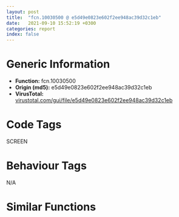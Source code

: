 ```yaml
---
layout: post
title:  "fcn.10030500 @ e5d49e0823e602f2ee948ac39d32c1eb"
date:   2021-09-10 15:52:19 +0300
categories: report
index: false
---
```


# Generic Information
- **Function:** fcn.10030500
- **Origin (md5):** e5d49e0823e602f2ee948ac39d32c1eb
- **VirusTotal:** [virustotal.com/gui/file/e5d49e0823e602f2ee948ac39d32c1eb][virustotal_ref]

# Code Tags
<span class="tag" id="SCREEN">SCREEN</span>


# Behaviour Tags
<span class="bhv-tag" id="na">N/A</span>

# Similar Functions
<script type="text/javascript" src="https://www.gstatic.com/charts/loader.js"></script>
<script type="text/javascript">

    google.charts.load('current', {'packages':['corechart']});
    google.charts.setOnLoadCallback(drawChart);

    function drawChart() {
    var data = new google.visualization.DataTable();
        data.addColumn('number', 'X');
        data.addColumn('number', 'Y');
        data.addColumn({type: 'string', role: 'tooltip', 'p': {'html': true}});
        data.addColumn({'type': 'string', 'role': 'style'});
        
        data.addRows([
    [725.810791015625, 3156.61376953125, '<b><a href="/report/fcn.10030500@e5d49e0823e602f2ee948ac39d32c1eb">fcn.10030500</a><br>@e5d49e0823e602f2ee948ac39d32c1eb</b><br>push 0x3c<br>mov eax, 0x1013ca3f<br>call fcn.10124157<br>mov esi, ecx<br>mov ebx, dword[ebp+0xc]<br>mov dword[ebp-0x38], ebx<br>test esi, esi<br>je 0x10030711<br>cmp dword[esi+0x20], 0<br>je 0x10030711<br>xor edi, edi<br>lea eax, [ebp-0x30]<br>push eax<br>mov dword[ebp-0x30], edi<br>mov dword[ebp-0x2c], edi<br>mov dword[ebp-0x28], edi<br>mov dword[ebp-0x24], edi<br>call dword[sym.imp.USER32.dll_SetRectEmpty]<br>push 0x768<br>call fcn.10005e06<br>pop ecx<br>mov dword[ebp-0x34], eax<br>mov dword[ebp-4], edi<br>test eax, eax<br>je 0x1003055c<br>mov ecx, eax<br>call fcn.100211ec<br>mov edi, eax<br>mov eax, dword[esi+0x80]<br>mov ecx, edi<br>mov edx, dword[edi]<br>add eax, 2<br>or dword[ebp-4], 0xffffffff<br>push eax<br>push esi<br>lea eax, [ebp-0x30]<br>push eax<br>push 0x5000000b<br>push 0x1014abf4<br>call dword[edx+0x160]<br>test eax, eax<br>je 0x10030711<br>mov dword[edi+0x74], 1<br>mov ecx, edi<br>mov eax, dword[esi+0xd8]<br>mov dword[edi+0x90], eax<br>xor eax, eax<br>push eax<br>push eax<br>push dword[ebp+8]<br>mov dword[edi+0x88], eax<br>call fcn.10022dac<br>test ebx, ebx<br>mov bx, word[ebp+0x10]<br>je 0x10030672<br>push dword[ebp-0x38]<br>lea ecx, [ebp-0x34]<br>call fcn.100065ad<br>mov dword[ebp-4], 1<br>test bx, bx<br>je 0x10030659<br>xor eax, eax<br>mov word[ebp-0x3e], bx<br>mov word[ebp-0x3c], ax<br>lea ecx, [ebp-0x48]<br>mov al, byte[ebp+0x14]<br>or al, 1<br>mov byte[ebp-0x40], al<br>lea eax, [ebp-0x40]<br>push eax<br>call fcn.10065f76<br>mov byte[ebp-4], 2<br>call fcn.10013a90<br>push eax<br>lea ecx, [ebp-0x38]<br>call fcn.10006523<br>lea eax, [ebp-0x38]<br>mov byte[ebp-4], 3<br>push eax<br>lea ecx, [ebp-0x48]<br>call fcn.100660b0<br>push 0x10151d18<br>lea ecx, [ebp-0x34]<br>call fcn.10006b8f<br>mov eax, dword[ebp-0x38]<br>lea ecx, [ebp-0x34]<br>push dword[eax-0xc]<br>push eax<br>call fcn.10006bb8<br>push 0x101515d0<br>lea ecx, [ebp-0x34]<br>call fcn.10006b8f<br>mov ecx, dword[ebp-0x38]<br>lea ecx, [ecx-0x10]<br>call fcn.1000775d<br>lea ecx, [ebp-0x48]<br>mov byte[ebp-4], 1<br>call fcn.10065f8b<br>push dword[ebp-0x34]<br>mov ecx, edi<br>call fcn.1002320c<br>mov ecx, dword[ebp-0x34]<br>or dword[ebp-4], 0xffffffff<br>lea ecx, [ecx-0x10]<br>call fcn.1000775d<br>mov eax, dword[edi]<br>lea ecx, [ebp-0x48]<br>push 0<br>push ecx<br>mov ecx, edi<br>call dword[eax+0x16c]<br>xor eax, eax<br>mov dword[ebp-0x20], eax<br>mov dword[ebp-0x1c], eax<br>mov dword[ebp-0x18], eax<br>mov dword[ebp-0x14], eax<br>lea eax, [ebp-0x20]<br>push eax<br>push dword[edi+0x20]<br>call dword[sym.imp.USER32.dll_GetWindowRect]<br>mov eax, dword[ebp-0x18]<br>mov ecx, dword[ebp-0x14]<br>sub eax, dword[ebp-0x20]<br>sub ecx, dword[ebp-0x1c]<br>cmp dword[esi+0x80], 0<br>jne 0x100306be<br>mov dword[esi+0xe0], eax<br>mov dword[esi+0xe4], ecx<br>push edi<br>lea ecx, [esi+0x74]<br>call fcn.1003079d<br>test bx, bx<br>sete al<br>dec al<br>and al, byte[ebp+0x14]<br>movzx ecx, al<br>shl ecx, 0x10<br>movzx eax, bx<br>or ecx, eax<br>push ecx<br>lea ecx, [esi+0x90]<br>call fcn.1003079d<br>mov edi, dword[ebp+0x18]<br>test edi, edi<br>je 0x10030705<br>mov eax, dword[esi+0x80]<br>lea ecx, [esi+0xac]<br>dec eax<br>push eax<br>call fcn.1000c419<br>mov dword[eax], edi<br>mov ecx, esi<br>call fcn.100307c9<br>xor eax, eax<br>inc eax<br>jmp 0x10030713<br>xor eax, eax<br>call fcn.10124106<br>ret 0x14<br><eoc> ', 'point { fill-color: #e0440e; }'],
[1687.19482421875, -1031.630615234375, '<b><a href="/report/fcn.10100203@e5d49e0823e602f2ee948ac39d32c1eb">fcn.10100203</a><br>@e5d49e0823e602f2ee948ac39d32c1eb</b><br>push 0x6c<br>mov eax, 0x10146b59<br>call fcn.10124157<br>mov dword[ebp-0x50], ecx<br>mov ebx, dword[ebp+8]<br>mov edi, dword[ebp+0xc]<br>mov dword[ebp-0x3c], ebx<br>mov dword[ebp-0x40], edi<br>mov eax, dword[ebx+0x18]<br>not eax<br>test al, 1<br>je 0x10100426<br>mov eax, dword[edi]<br>mov ecx, edi<br>call dword[eax+0x1a8]<br>push eax<br>mov ecx, ebx<br>mov dword[ebp-0x58], eax<br>call fcn.1000a0ca<br>mov edx, dword[edi]<br>mov ecx, edi<br>call dword[edx+0x208]<br>push eax<br>mov ecx, ebx<br>call fcn.1000a0ca<br>push dword[edi+0x250]<br>mov ecx, ebx<br>call fcn.1000a0ca<br>xor esi, esi<br>mov ecx, esi<br>mov dword[ebp-0x44], esi<br>cmp dword[ebp-0x58], ecx<br>jle 0x1010037f<br>mov eax, dword[edi]<br>push ecx<br>mov ecx, edi<br>call dword[eax+0x1ac]<br>push eax<br>push 0x1015bbb4<br>call fcn.1000904b<br>pop ecx<br>pop ecx<br>mov dword[ebp-0x34], esi<br>lea ecx, [ebp-0x34]<br>mov edx, dword[eax]<br>push ecx<br>mov ecx, eax<br>mov dword[ebp-0x54], eax<br>call dword[edx+0x214]<br>push eax<br>lea ecx, [ebp-0x38]<br>call fcn.100065ad<br>lea eax, [ebp-0x38]<br>mov dword[ebp-4], esi<br>push eax<br>mov ecx, ebx<br>call fcn.1001391f<br>mov ecx, dword[ebp-0x3c]<br>xor ebx, ebx<br>cmp dword[ebp-0x34], ebx<br>setne bl<br>push ebx<br>call fcn.1000a0ca<br>test ebx, ebx<br>mov ebx, dword[ebp-0x3c]<br>je 0x101002e2<br>push dword[ebp-0x34]<br>mov ecx, ebx<br>call fcn.100206da<br>mov ecx, dword[ebp-0x34]<br>test ecx, ecx<br>je 0x101002e2<br>mov eax, dword[ecx]<br>push 1<br>call dword[eax+4]<br>call fcn.10013a90<br>push eax<br>lea ecx, [ebp-0x48]<br>call fcn.10006523<br>mov eax, dword[edi]<br>lea ecx, [ebp-0x48]<br>push ecx<br>push dword[ebp-0x44]<br>mov ecx, edi<br>mov byte[ebp-4], 1<br>call dword[eax+0x1b8]<br>lea eax, [ebp-0x48]<br>mov ecx, ebx<br>push eax<br>call fcn.1001391f<br>push dword[edi+0x2860]<br>mov ecx, ebx<br>call fcn.1000a0ca<br>mov eax, dword[edi]<br>mov ecx, edi<br>push dword[ebp-0x44]<br>call dword[eax+0x1d8]<br>push eax<br>mov ecx, ebx<br>call fcn.1000a0ca<br>mov ecx, dword[ebp-0x54]<br>or eax, 0xffffffff<br>mov ecx, dword[ecx+0x434]<br>test ecx, ecx<br>je 0x1010034d<br>cmp dword[ecx+0x20], 0<br>je 0x1010034d<br>call fcn.1001253e<br>push eax<br>mov ecx, ebx<br>call fcn.1000a0ca<br>mov ecx, dword[ebp-0x48]<br>lea ecx, [ecx-0x10]<br>call fcn.1000775d<br>mov ecx, dword[ebp-0x38]<br>or dword[ebp-4], 0xffffffff<br>lea ecx, [ecx-0x10]<br>call fcn.1000775d<br>mov ecx, dword[ebp-0x44]<br>inc ecx<br>mov dword[ebp-0x44], ecx<br>cmp ecx, dword[ebp-0x58]<br>jl 0x1010026f<br>push dword[edi+0x1d0]<br>mov ecx, ebx<br>call fcn.1000a0ca<br>lea eax, [edi+0x1bc]<br>mov ecx, ebx<br>push dword[eax+8]<br>mov dword[ebp-0x54], eax<br>call fcn.1000a0ca<br>mov eax, esi<br>mov dword[ebp-0x38], esi<br>cmp dword[edi+0x1c4], esi<br>jle 0x101003cf<br>mov edi, dword[ebp-0x54]<br>push eax<br>mov ecx, edi<br>call fcn.1001f4f9<br>mov ecx, ebx<br>push dword[eax]<br>call fcn.1000a0ca<br>mov eax, dword[ebp-0x38]<br>inc eax<br>mov dword[ebp-0x38], eax<br>cmp eax, dword[edi+8]<br>jl 0x101003af<br>mov edi, dword[ebp-0x40]<br>push dword[edi+0x248]<br>mov ecx, ebx<br>call fcn.1000a0ca<br>push dword[edi+0x11c]<br>mov ecx, ebx<br>call fcn.1000a0ca<br>mov eax, dword[edi]<br>mov ecx, edi<br>call dword[eax+0x244]<br>push eax<br>mov ecx, ebx<br>call fcn.1000a0ca<br>lea eax, [ebp-0x30]<br>mov dword[ebp-0x30], esi<br>push eax<br>push dword[edi+0x20]<br>mov dword[ebp-0x2c], esi<br>mov dword[ebp-0x28], esi<br>mov dword[ebp-0x24], esi<br>call dword[sym.imp.USER32.dll_GetWindowRect]<br>push 0x10<br>lea eax, [ebp-0x30]<br>mov ecx, ebx<br>push eax<br>call fcn.1000a745<br>jmp 0x101007fb<br>lea eax, [ebp-0x38]<br>xor esi, esi<br>push eax<br>mov ecx, ebx<br>mov dword[ebp-0x38], esi<br>call fcn.10009fc1<br>or dword[ebp-0x54], 0xffffffff<br>lea eax, [ebp-0x54]<br>push eax<br>mov ecx, ebx<br>call fcn.10009fc1<br>lea eax, [ebp-0x34]<br>mov dword[ebp-0x34], esi<br>push eax<br>mov ecx, ebx<br>call fcn.10009fc1<br>mov eax, dword[ebp-0x34]<br>test eax, eax<br>je 0x10100485<br>mov ecx, dword[ebp-0x50]<br>call fcn.100fe328<br>mov dword[ebp-0x40], eax<br>test eax, eax<br>je 0x10100482<br>mov edx, dword[eax]<br>mov ecx, eax<br>mov dword[eax+0x250], esi<br>call dword[edx+0x208]<br>mov ecx, dword[ebp-0x40]<br>push eax<br>call fcn.100a1238<br>mov eax, dword[ebp-0x34]<br>mov dword[edi+0x250], eax<br>mov eax, dword[ebp-0x50]<br>push dword[eax+0x20]<br>call dword[sym.imp.USER32.dll_GetParent]<br>push eax<br>call fcn.1000def0<br>push eax<br>push 0x1015ae18<br>call fcn.1000904b<br>pop ecx<br>pop ecx<br>mov dword[ebp-0x48], eax<br>mov dword[ebp-0x58], esi<br>cmp dword[ebp-0x38], esi<br>jle 0x10100681<br>call fcn.10013a90<br>push eax<br>lea ecx, [ebp-0x44]<br>call fcn.10006523<br>lea eax, [ebp-0x44]<br>mov dword[ebp-4], 2<br>push eax<br>mov ecx, ebx<br>call fcn.100137c7<br>lea eax, [ebp-0x4c]<br>mov dword[ebp-0x4c], esi<br>push eax<br>mov ecx, ebx<br>mov dword[ebp-0x3c], esi<br>call fcn.10009fc1<br>cmp dword[ebp-0x4c], 0<br>je 0x101004fb<br>push esi<br>mov ecx, ebx<br>call fcn.100204c7<br>mov dword[ebp-0x3c], eax<br>call fcn.10013a90<br>push eax<br>lea ecx, [ebp-0x5c]<br>call fcn.10006523<br>lea eax, [ebp-0x5c]<br>mov byte[ebp-4], 3<br>push eax<br>mov ecx, ebx<br>call fcn.100137c7<br>lea eax, [ebp-0x64]<br>mov ecx, ebx<br>push eax<br>call fcn.10009fc1<br>push dword[ebp-0x64]<br>mov ecx, edi<br>call fcn.100cf62e<br>or dword[ebp-0x40], 0xffffffff<br>lea eax, [ebp-0x40]<br>push eax<br>mov ecx, ebx<br>call fcn.10009fc1<br>or dword[ebp-0x34], 0xffffffff<br>lea eax, [ebp-0x34]<br>push eax<br>mov ecx, ebx<br>call fcn.10009fc1<br>mov eax, dword[ebp-0x44]<br>mov esi, dword[ebp-0x5c]<br>cmp dword[eax-0xc], 0<br>je 0x101005a6<br>mov ecx, dword[ebp-0x50]<br>push 0<br>add ecx, 0x29d0<br>push eax<br>mov dword[ebp-0x4c], ecx<br>call fcn.1001b7f3<br>mov ecx, dword[ebp-0x48]<br>test eax, eax<br>push dword[ebp-0x3c]<br>push dword[ebp-0x44]<br>mov eax, dword[ecx]<br>jne 0x10100599<br>call dword[eax+0x220]<br>mov dword[ebp-0x34], eax<br>test eax, eax<br>je 0x10100649<br>mov ecx, dword[ebp-0x4c]<br>lea eax, [ebp-0x44]<br>push eax<br>call fcn.1001b780<br>jmp 0x10100613<br>call dword[eax+0x224]<br>mov ecx, eax<br>mov dword[ebp-0x34], ecx<br>jmp 0x10100616<br>cmp dword[ebp-0x34], 0xffffffff<br>je 0x10100649<br>push dword[ebp-0x34]<br>mov ecx, dword[ebp-0x48]<br>call fcn.10084f55<br>push eax<br>push 0x10199c94<br>call fcn.1000904b<br>mov dword[ebp-0x4c], eax<br>pop ecx<br>pop ecx<br>test eax, eax<br>je 0x10100649<br>mov ecx, eax<br>call fcn.100bd4b3<br>mov dword[ebp-0x60], eax<br>test eax, eax<br>je 0x101005ea<br>mov eax, dword[ebp-0x4c]<br>mov ecx, eax<br>mov edx, dword[eax]<br>call dword[edx+0x374]<br>mov eax, dword[ebp-0x48]<br>mov ecx, eax<br>push dword[ebp-0x4c]<br>mov edx, dword[eax]<br>call dword[edx+0x1d0]<br>mov edx, dword[ebp-0x60]<br>mov ecx, eax<br>mov dword[ebp-0x34], ecx<br>test edx, edx<br>je 0x10100616<br>mov eax, dword[edx]<br>mov ecx, edx<br>push dword[ebp-0x4c]<br>call dword[eax+0x3bc]<br>mov ecx, dword[ebp-0x34]<br>test ecx, ecx<br>je 0x10100649<br>mov eax, dword[edi]<br>push 1<br>push 0xffffffffffffffff<br>push esi<br>push ecx<br>mov ecx, edi<br>call dword[eax+0x188]<br>push dword[ebp-0x40]<br>mov eax, dword[edi]<br>mov ecx, edi<br>push dword[ebp-0x58]<br>call dword[eax+0x1dc]<br>cmp dword[ebp+0x10], 0<br>je 0x10100649<br>mov eax, dword[ebp-0x34]<br>mov dword[eax+0x118], edi<br>mov ecx, dword[ebp-0x3c]<br>test ecx, ecx<br>je 0x10100657<br>mov eax, dword[ecx]<br>push 1<br>call dword[eax+4]<br>lea ecx, [esi-0x10]<br>call fcn.1000775d<br>mov ecx, dword[ebp-0x44]<br>or dword[ebp-4], 0xffffffff<br>lea ecx, [ecx-0x10]<br>call fcn.1000775d<br>mov eax, dword[ebp-0x58]<br>inc eax<br>push 0<br>mov dword[ebp-0x58], eax<br>pop esi<br>cmp eax, dword[ebp-0x38]<br>jl 0x101004b9<br>lea eax, [ebp-0x5c]<br>mov dword[ebp-0x5c], esi<br>push eax<br>mov ecx, ebx<br>call fcn.10009fc1<br>lea eax, [ebp-0x38]<br>mov dword[ebp-0x38], esi<br>push eax<br>mov ecx, ebx<br>call fcn.10009fc1<br>mov dword[ebp-0x78], 0x1014e8b4<br>mov dword[ebp-0x74], esi<br>mov dword[ebp-0x68], esi<br>mov dword[ebp-0x6c], esi<br>mov dword[ebp-0x70], esi<br>cmp dword[ebp-0x38], 0<br>mov dword[ebp-4], 4<br>jle 0x101006de<br>or dword[ebp-0x40], 0xffffffff<br>lea eax, [ebp-0x40]<br>push eax<br>mov ecx, ebx<br>call fcn.10009fc1<br>push dword[ebp-0x40]<br>lea ecx, [ebp-0x78]<br>push esi<br>call fcn.100e5a25<br>inc esi<br>cmp esi, dword[ebp-0x38]<br>jl 0x101006bd<br>mov esi, dword[ebp-0x5c]<br>mov ecx, edi<br>push esi<br>call fcn.100a0328<br>lea eax, [ebp-0x78]<br>mov ecx, edi<br>push eax<br>call fcn.100a2891<br>mov eax, dword[ebp-0x50]<br>mov ecx, ebx<br>and dword[ebp-0x3c], 0<br>mov dword[eax+0x2938], esi<br>lea eax, [ebp-0x3c]<br>push eax<br>call fcn.10009fc1<br>mov esi, dword[ebp-0x3c]<br>mov ecx, edi<br>push esi<br>call fcn.100cbd79<br>mov eax, dword[ebp-0x50]<br>mov ecx, ebx<br>mov dword[eax+0x293c], esi<br>lea eax, [ebp-0x3c]<br>push eax<br>call fcn.10009fc1<br>mov ecx, dword[ebp-0x50]<br>mov eax, dword[ebp-0x3c]<br>mov dword[edi+0x11c], eax<br>mov dword[ebp-0x40], 1<br>mov dword[ecx+0x2940], eax<br>lea eax, [ebp-0x40]<br>push eax<br>mov ecx, ebx<br>call fcn.10009fc1<br>mov eax, dword[edi]<br>mov ecx, edi<br>mov esi, dword[ebp-0x40]<br>push 1<br>push esi<br>call dword[eax+0x240]<br>mov eax, dword[ebp-0x50]<br>mov ecx, ebx<br>push 0x10<br>mov dword[eax+0x294c], esi<br>xor esi, esi<br>lea eax, [ebp-0x20]<br>mov dword[ebp-0x20], esi<br>push eax<br>mov dword[ebp-0x1c], esi<br>mov dword[ebp-0x18], esi<br>mov dword[ebp-0x14], esi<br>call fcn.10001b50<br>lea eax, [ebp-0x20]<br>push eax<br>push dword[edi+0x20]<br>call dword[sym.imp.USER32.dll_GetParent]<br>push eax<br>call fcn.1000def0<br>mov ecx, eax<br>call fcn.10017fb2<br>mov eax, dword[ebp-0x14]<br>mov ecx, edi<br>sub eax, dword[ebp-0x1c]<br>push 0x14<br>push eax<br>mov eax, dword[ebp-0x18]<br>sub eax, dword[ebp-0x20]<br>push eax<br>push dword[ebp-0x18]<br>push dword[ebp-0x20]<br>push esi<br>call fcn.10012807<br>mov eax, dword[edi]<br>mov ecx, edi<br>call dword[eax+0x1a8]<br>test eax, eax<br>jle 0x101007f3<br>mov eax, dword[edi]<br>mov ecx, edi<br>call dword[eax+0x1a8]<br>mov ecx, dword[ebp-0x54]<br>dec eax<br>cmp ecx, eax<br>jle 0x101007e8<br>mov eax, dword[edi]<br>mov ecx, edi<br>call dword[eax+0x1a8]<br>lea ecx, [eax-1]<br>mov edx, dword[edi]<br>push ecx<br>mov ecx, edi<br>call dword[edx+0x210]<br>lea ecx, [ebp-0x78]<br>call fcn.10023735<br>call fcn.10124106<br>ret 0xc<br><eoc> ', 'null'],
[-2406.03369140625, 241.310546875, '<b><a href="/report/fcn.005369d2@9c2b894b84f59672d8be2e984066f76f">fcn.005369d2</a><br>@9c2b894b84f59672d8be2e984066f76f</b><br>push 0x3c<br>mov eax, 0x58152d<br>call fcn.00553908<br>mov edi, ecx<br>mov eax, dword[ebp+0xc]<br>mov dword[ebp-0x38], eax<br>test edi, edi<br>je 0x536bfe<br>cmp dword[edi+0x20], 0<br>je 0x536bfe<br>xor ebx, ebx<br>lea eax, [ebp-0x30]<br>push eax<br>mov dword[ebp-0x30], ebx<br>mov dword[ebp-0x2c], ebx<br>mov dword[ebp-0x28], ebx<br>mov dword[ebp-0x24], ebx<br>call dword[sym.imp.USER32.dll_SetRectEmpty]<br>push 0x7a8<br>call fcn.0040e3eb<br>pop ecx<br>mov dword[ebp-0x34], eax<br>mov dword[ebp-4], ebx<br>test eax, eax<br>je 0x536a2e<br>mov ecx, eax<br>call fcn.00509661<br>mov ebx, eax<br>mov eax, dword[edi+0x8c]<br>mov esi, dword[ebx]<br>add eax, 2<br>or dword[ebp-4], 0xffffffff<br>push eax<br>push edi<br>mov esi, dword[esi+0x164]<br>lea eax, [ebp-0x30]<br>push eax<br>push 0x5000000b<br>push 0x5b8294<br>mov ecx, esi<br>call fcn.00553897<br>mov ecx, ebx<br>call esi<br>test eax, eax<br>je 0x536bfe<br>xor esi, esi<br>mov dword[ebx+0x80], 1<br>mov eax, dword[edi+0xe4]<br>mov ecx, ebx<br>push esi<br>push esi<br>push dword[ebp+8]<br>mov dword[ebx+0x9c], eax<br>mov dword[ebx+0x94], esi<br>call fcn.0050b25b<br>mov eax, dword[ebp-0x38]<br>test eax, eax<br>je 0x536b51<br>push eax<br>lea ecx, [ebp-0x34]<br>call fcn.00404510<br>mov cx, word[ebp+0x10]<br>mov dword[ebp-4], 1<br>test cx, cx<br>je 0x536b38<br>xor eax, eax<br>mov word[ebp-0x3e], cx<br>mov word[ebp-0x3c], ax<br>lea ecx, [ebp-0x48]<br>mov al, byte[ebp+0x14]<br>or al, 1<br>mov byte[ebp-0x40], al<br>lea eax, [ebp-0x40]<br>push eax<br>call fcn.00511622<br>mov byte[ebp-4], 2<br>call fcn.0040fc5c<br>push eax<br>lea ecx, [ebp-0x38]<br>call fcn.004045d0<br>lea eax, [ebp-0x38]<br>mov byte[ebp-4], 3<br>push eax<br>lea ecx, [ebp-0x48]<br>call fcn.0051176b<br>push 0x5ab8a8<br>lea ecx, [ebp-0x34]<br>call fcn.00409100<br>mov eax, dword[ebp-0x38]<br>lea ecx, [ebp-0x34]<br>push dword[eax-0xc]<br>push eax<br>call fcn.004092f0<br>push 0x5ab0d0<br>lea ecx, [ebp-0x34]<br>call fcn.00409100<br>mov ecx, dword[ebp-0x38]<br>lea ecx, [ecx-0x10]<br>call fcn.00404980<br>lea ecx, [ebp-0x48]<br>mov byte[ebp-4], 1<br>call fcn.00511637<br>push dword[ebp-0x34]<br>mov ecx, ebx<br>call fcn.0050b6d7<br>mov ecx, dword[ebp-0x34]<br>or dword[ebp-4], 0xffffffff<br>lea ecx, [ecx-0x10]<br>call fcn.00404980<br>mov eax, dword[ebx]<br>lea ecx, [ebp-0x48]<br>push esi<br>push ecx<br>mov esi, dword[eax+0x170]<br>mov ecx, esi<br>call fcn.00553897<br>mov ecx, ebx<br>call esi<br>xor esi, esi<br>lea eax, [ebp-0x20]<br>push eax<br>mov dword[ebp-0x20], esi<br>mov dword[ebp-0x1c], esi<br>mov dword[ebp-0x18], esi<br>mov dword[ebp-0x14], esi<br>push dword[ebx+0x20]<br>call dword[sym.imp.USER32.dll_GetWindowRect]<br>mov eax, dword[ebp-0x18]<br>mov ecx, dword[ebp-0x14]<br>sub eax, dword[ebp-0x20]<br>sub ecx, dword[ebp-0x1c]<br>cmp dword[edi+0x8c], esi<br>jne 0x536ba4<br>mov dword[edi+0xec], eax<br>mov dword[edi+0xf0], ecx<br>push ebx<br>lea ecx, [edi+0x80]<br>call fcn.004495e1<br>mov dx, word[ebp+0x10]<br>test dx, dx<br>sete al<br>dec al<br>and al, byte[ebp+0x14]<br>movzx ecx, al<br>shl ecx, 0x10<br>movzx eax, dx<br>or ecx, eax<br>push ecx<br>lea ecx, [edi+0x9c]<br>call fcn.004495e1<br>mov esi, dword[ebp+0x18]<br>test esi, esi<br>je 0x536bf2<br>mov eax, dword[edi+0x8c]<br>lea ecx, [edi+0xb8]<br>dec eax<br>push eax<br>call fcn.00463daf<br>mov dword[eax], esi<br>mov ecx, edi<br>call fcn.00536c93<br>xor eax, eax<br>inc eax<br>jmp 0x536c00<br>xor eax, eax<br>call fcn.005538b2<br>ret 0x14<br><eoc> ', 'null'],

        ]);

    var options = {
        title: 'Similarity Plot',
        legend: 'none',
        colors: ['#dedbd9', '#e6693e', '#ec8f6e', '#f3b49f', '#f6c7b6'],
        tooltip: {isHtml: true, trigger: 'both'},
        explorer: {
        actions: ["dragToZoom", "rightClickToReset"],
        },
        chartArea: {
        width: '80%',
        height: '80%'
        },
        width: '100%',
        height: '100%'
    };

    var chart = new google.visualization.ScatterChart(document.getElementById('chart_div'));

    chart.draw(data, options);
    }
    
</script>


<div id="chart_div" style="width: 100%px; height: 100%;"></div>

# Disassembled Code
{% highlight nasm %}

push 0x3c
mov eax, 0x1013ca3f
call fcn.10124157
mov esi, ecx
mov ebx, dword[ebp+0xc]
mov dword[ebp-0x38], ebx
test esi, esi
je 0x10030711
cmp dword[esi+0x20], 0
je 0x10030711
xor edi, edi
lea eax, [ebp-0x30]
push eax
mov dword[ebp-0x30], edi
mov dword[ebp-0x2c], edi
mov dword[ebp-0x28], edi
mov dword[ebp-0x24], edi
call dword[sym.imp.USER32.dll_SetRectEmpty]
push 0x768
call fcn.10005e06
pop ecx
mov dword[ebp-0x34], eax
mov dword[ebp-4], edi
test eax, eax
je 0x1003055c
mov ecx, eax
call fcn.100211ec
mov edi, eax
mov eax, dword[esi+0x80]
mov ecx, edi
mov edx, dword[edi]
add eax, 2
or dword[ebp-4], 0xffffffff
push eax
push esi
lea eax, [ebp-0x30]
push eax
push 0x5000000b
push 0x1014abf4
call dword[edx+0x160]
test eax, eax
je 0x10030711
mov dword[edi+0x74], 1
mov ecx, edi
mov eax, dword[esi+0xd8]
mov dword[edi+0x90], eax
xor eax, eax
push eax
push eax
push dword[ebp+8]
mov dword[edi+0x88], eax
call fcn.10022dac
test ebx, ebx
mov bx, word[ebp+0x10]
je 0x10030672
push dword[ebp-0x38]
lea ecx, [ebp-0x34]
call fcn.100065ad
mov dword[ebp-4], 1
test bx, bx
je 0x10030659
xor eax, eax
mov word[ebp-0x3e], bx
mov word[ebp-0x3c], ax
lea ecx, [ebp-0x48]
mov al, byte[ebp+0x14]
or al, 1
mov byte[ebp-0x40], al
lea eax, [ebp-0x40]
push eax
call fcn.10065f76
mov byte[ebp-4], 2
call fcn.10013a90
push eax
lea ecx, [ebp-0x38]
call fcn.10006523
lea eax, [ebp-0x38]
mov byte[ebp-4], 3
push eax
lea ecx, [ebp-0x48]
call fcn.100660b0
push 0x10151d18
lea ecx, [ebp-0x34]
call fcn.10006b8f
mov eax, dword[ebp-0x38]
lea ecx, [ebp-0x34]
push dword[eax-0xc]
push eax
call fcn.10006bb8
push 0x101515d0
lea ecx, [ebp-0x34]
call fcn.10006b8f
mov ecx, dword[ebp-0x38]
lea ecx, [ecx-0x10]
call fcn.1000775d
lea ecx, [ebp-0x48]
mov byte[ebp-4], 1
call fcn.10065f8b
push dword[ebp-0x34]
mov ecx, edi
call fcn.1002320c
mov ecx, dword[ebp-0x34]
or dword[ebp-4], 0xffffffff
lea ecx, [ecx-0x10]
call fcn.1000775d
mov eax, dword[edi]
lea ecx, [ebp-0x48]
push 0
push ecx
mov ecx, edi
call dword[eax+0x16c]
xor eax, eax
mov dword[ebp-0x20], eax
mov dword[ebp-0x1c], eax
mov dword[ebp-0x18], eax
mov dword[ebp-0x14], eax
lea eax, [ebp-0x20]
push eax
push dword[edi+0x20]
call dword[sym.imp.USER32.dll_GetWindowRect]
mov eax, dword[ebp-0x18]
mov ecx, dword[ebp-0x14]
sub eax, dword[ebp-0x20]
sub ecx, dword[ebp-0x1c]
cmp dword[esi+0x80], 0
jne 0x100306be
mov dword[esi+0xe0], eax
mov dword[esi+0xe4], ecx
push edi
lea ecx, [esi+0x74]
call fcn.1003079d
test bx, bx
sete al
dec al
and al, byte[ebp+0x14]
movzx ecx, al
shl ecx, 0x10
movzx eax, bx
or ecx, eax
push ecx
lea ecx, [esi+0x90]
call fcn.1003079d
mov edi, dword[ebp+0x18]
test edi, edi
je 0x10030705
mov eax, dword[esi+0x80]
lea ecx, [esi+0xac]
dec eax
push eax
call fcn.1000c419
mov dword[eax], edi
mov ecx, esi
call fcn.100307c9
xor eax, eax
inc eax
jmp 0x10030713
xor eax, eax
call fcn.10124106
ret 0x14

{% endhighlight %}

[virustotal_ref]: https://www.virustotal.com/gui/file/e5d49e0823e602f2ee948ac39d32c1eb